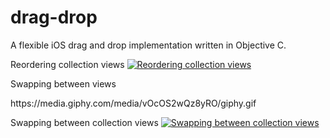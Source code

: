 # drag-drop
A flexible iOS drag and drop implementation written in Objective C.


Reordering collection views
[![Reordering collection views](http://i.imgur.com/f75VuMS.png?1)](https://youtu.be/4lXH_NjghAc?t=4s)

Swapping between views
<p>https://media.giphy.com/media/vOcOS2wQz8yRO/giphy.gif</p>

Swapping between collection views
[![Swapping between collection views](http://i.imgur.com/8JeOdOQ.png?1)](https://youtu.be/Gmlv2ctK0DY?t=4s)
